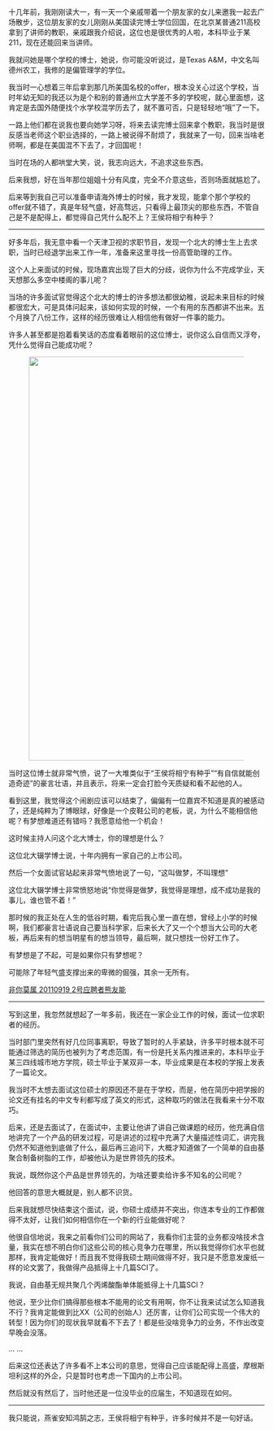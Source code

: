 <p>十几年前，我刚刚读大一，有一天一个亲戚带着一个朋友家的女儿来邀我一起去广场散步，这位朋友家的女儿刚刚从美国读完博士学位回国，在北京某普通211高校拿到了讲师的教职，亲戚跟我介绍说，这位也是很优秀的人啦，本科毕业于某211，现在还能回来当讲师。</p><p>我就问她是哪个学校的博士，她说，你可能没听说过，是Texas A&amp;M，中文名叫德州农工，我修的是偏管理学的学位。</p><p>我当时一心想着三年后拿到那几所美国名校的offer，根本没关心过这个学校，当时年幼无知的我还以为是个和别的普通州立大学差不多的学校呢，就心里面想，这肯定是去国外随便找个水学校混学历去了，就不置可否，只是轻轻地“哦”了一下。</p><p>一路上他们都在说我也要向她学习呀，将来去读完博士回来拿个教职，我当时是很反感当老师这个职业选择的，一路上被说得不耐烦了，我就来了一句，回来当啥老师啊，都是在美国混不下去了，才回国呢！</p><p>当时在场的人都哄堂大笑，说，我志向远大，不追求这些东西。</p><p>后来我想，好在当年那位姐姐十分有风度，完全不介意这些，否则场面就尴尬了。</p><p>后来等到我自己可以准备申请海外博士的时候，我才发现，能拿个那个学校的offer就不错了，真是年轻气盛，好高骛远，只看得上最顶尖的那些东西，不管自己是不是配得上，都觉得自己凭什么配不上？王侯将相宁有种乎？</p><hr/><p>好多年后，我无意中看一个天津卫视的求职节目，发现一个北大的博士生上去求职，当时已经退学出来工作一年，准备来这里寻找一份高管助理的工作。</p><p>这个人上来面试的时候，现场嘉宾出现了巨大的分歧，说你为什么不完成学业，天天想那么多空中楼阁的事儿呢？</p><p>当场的许多面试官觉得这个北大的博士的许多想法都很幼稚，说起未来目标的时候都很宏大，可是具体问起来，该如何实现的时候，一个有用的东西都讲不出来。五个月换了八份工作，这样的经历很难让人相信他有做好一件事的能力。</p><p>许多人甚至都是抱着看笑话的态度看着眼前的这位博士，说你这么自信而又浮夸，凭什么觉得自己能成功呢？</p><figure data-size="normal"><img src="https://pic2.zhimg.com/v2-ac105fc2f38735ff135ac51e2df7e975_b.jpg" data-rawwidth="795" data-rawheight="480" data-size="normal" data-caption="" class="origin_image zh-lightbox-thumb" width="795" data-original="https://pic2.zhimg.com/v2-ac105fc2f38735ff135ac51e2df7e975_r.jpg"/></figure><p>当时这位博士就非常气愤，说了一大堆类似于“王侯将相宁有种乎”“有自信就能创造奇迹”的豪言壮语，并且表示，将来一定会打脸今天质疑和看不起他的人。</p><p>看到这里，我觉得这个闹剧应该可以结束了，偏偏有一位嘉宾不知道是真的被感动了，还是纯粹为了博眼球，好像是一个皮鞋公司的老板，说，为什么不能相信他呢？有梦想难道还有错吗？我愿意给他一个机会！</p><p>这时候主持人问这个北大博士，你的理想是什么？</p><p>这位北大辍学博士说，十年内拥有一家自己的上市公司。</p><p>然后一个女面试官站起来非常气愤地说了一句，“这叫做梦，不叫理想”</p><p>这位北大辍学博士非常愤怒地说“你觉得是做梦，我觉得是理想，成不成功是我的事儿，谁也管不着！”</p><p>那时候的我正处在人生的低谷时期，看完后我心里一直在想，曾经上小学的时候啊，我们都豪言壮语说自己要当科学家，后来长大了又一个个想当大公司的大老板，再后来有的想当明星有的想当领导，最后啊，就只想找一份好工作了。</p><p>有梦想是了不起，可是如果你只有梦想呢？</p><p>可能除了年轻气盛支撑出来的卑微的倔强，其余一无所有。</p><a data-draft-node="block" data-draft-type="link-card" href="https://link.zhihu.com/?target=http%3A//video.baomihua.com/v/15691026" class=" wrap external" target="_blank" rel="nofollow noreferrer">非你莫属 20110919 2号应聘者熊友能</a><hr/><p>写到这里，我忽然就想起了一年多前，我还在一家企业工作的时候，面试一位求职者的经历。</p><p>当时部门里突然有好几位同事离职，导致了暂时的人手紧缺，许多平时根本就不可能通过筛选的简历也被列为了考虑范围，有一份是托关系内推进来的，本科毕业于某三四线城市地方学院，硕士毕业于某双非一本，毕业成果是在本校的学报上发表了一篇论文。</p><p>我当时不太想去面试这位硕士的原因还不是在于学校，而是，他在简历中把学报的论文还有挂名的中文专利都写成了英文的形式，这种取巧的做法在我看来十分不取巧。</p><p>后来，还是去面试了，在面试中，主要让他讲了讲自己做课题的经历，他充满自信地讲完了一个产品的研发过程，可是讲述的过程中充满了大量描述性词汇，讲完我仍然不知道他到底做了什么，最后再三追问下，大概才知道做了一个简单的自由基聚合制备树脂的工作，却被他认为是世界领先的技术。</p><p>我说，既然你这个产品是世界领先的，为啥还要卖给许多不知名的公司呢？</p><p>他回答的意思大概就是，别人都不识货。</p><p>后来我就想尽快结束这个面试，说，你硕士成绩并不突出，你连本专业的工作都做得不太好，让我们如何相信你在一个新的行业能做好呢？</p><p>他很自信地说，我来之前看你们公司的网站了，我看你们主营的业务都没啥技术含量，我实在想不明白你们这些公司的核心竞争力在哪里，所以我觉得你们水平也就那样，我肯定能做好！而且我不觉得我硕士期间做得不好，我只是不愿意发废纸一样的论文罢了，我做得产品抵得上十几篇SCI了。</p><p>我说，自由基无规共聚几个丙烯酸酯单体能抵得上十几篇SCI？</p><p>他说，至少比你们搞得那些根本不能用的论文有用啊，你不让我来试试怎么知道我不行？我肯定能做到比XX（公司的创始人）还厉害，让你们公司实现一个伟大的转型！因为你们的现状我早就看不下去了！都是些没啥竞争力的业务，不作出改变早晚会没落。</p><p>... ...</p><p>后来这位还表达了许多看不上本公司的意思，觉得自己应该能配得上高盛，摩根斯坦利这样的外企，只是暂时也考虑一下国内的上市公司。</p><p>然后就没有然后了，当时他还是一位没毕业的应届生，不知道现在如何。</p><hr/><p>我只能说，燕雀安知鸿鹄之志，王侯将相宁有种乎，许多时候并不是一句好话。</p>